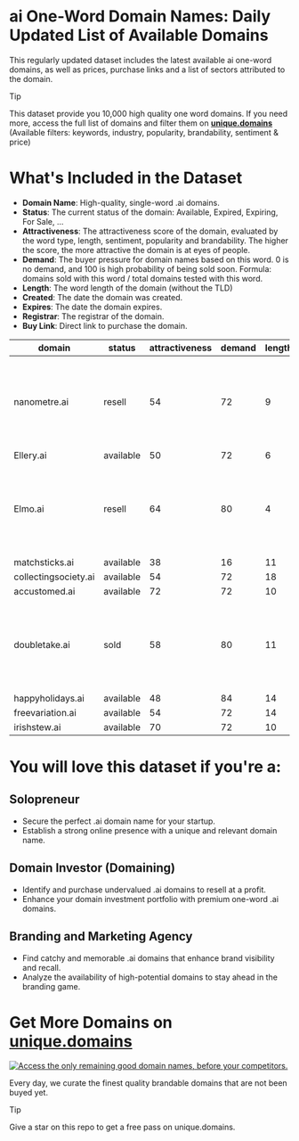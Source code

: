 
# ai One-Word Domain Names: Daily Updated List of Available Domains

This regularly updated dataset includes the latest available ai one-word domains, as well as prices, purchase links and a list of sectors attributed to the domain.

> [!TIP]
> This dataset provide you 10,000 high quality one word domains.
> If you need more, access the full list of domains and filter them on **[unique.domains](https://unique.domains?utm_source=github&utm_medium=dataset&utm_campaign=.ai&utm_content=description.top)** (Available filters: keywords, industry, popularity, brandability, sentiment & price)

# What's Included in the Dataset

- **Domain Name**: High-quality, single-word .ai domains.
- **Status**: The current status of the domain: Available, Expired, Expiring, For Sale, ...
- **Attractiveness**: The attractiveness score of the domain, evaluated by the word type, length, sentiment, popularity and brandability. The higher the score, the more attractive the domain is at eyes of people.
- **Demand**: The buyer pressure for domain names based on this word. 0 is no demand, and 100 is high probability of being sold soon. Formula: domains sold with this word / total domains tested with this word.
- **Length**: The word length of the domain (without the TLD)
- **Created**: The date the domain was created.
- **Expires**: The date the domain expires.
- **Registrar**: The registrar of the domain.
- **Buy Link**: Direct link to purchase the domain.

| domain               | status    | attractiveness | demand | length | created                                                            | expires                                                            | registrar              |
| -------------------- | --------- | -------------- | ------ | ------ | ------------------------------------------------------------------ | ------------------------------------------------------------------ | ---------------------- |
| nanometre.ai         | resell    | 54             | 72     | 9      | Sun Feb 23 2025 09:33:49 GMT+0100 (Central European Standard Time) | Tue Feb 23 2027 09:33:49 GMT+0100 (Central European Standard Time) | Porkbun LLC            |
| Ellery.ai            | available | 50             | 72     | 6      |                                                                    |                                                                    |                        |
| Elmo.ai              | resell    | 64             | 80     | 4      | Fri Dec 15 2017 23:02:39 GMT+0100 (Central European Standard Time) | Tue Jun 08 2027 23:02:39 GMT+0200 (Central European Summer Time)   | Deep Vision Architects |
| matchsticks.ai       | available | 38             | 16     | 11     |                                                                    |                                                                    |                        |
| collectingsociety.ai | available | 54             | 72     | 18     |                                                                    |                                                                    |                        |
| accustomed.ai        | available | 72             | 72     | 10     |                                                                    |                                                                    |                        |
| doubletake.ai        | sold      | 58             | 80     | 11     | Tue Jul 01 2025 22:48:14 GMT+0200 (Central European Summer Time)   | Thu Jul 01 2027 22:48:14 GMT+0200 (Central European Summer Time)   | Dynadot Inc            |
| happyholidays.ai     | available | 48             | 84     | 14     |                                                                    |                                                                    |                        |
| freevariation.ai     | available | 54             | 72     | 14     |                                                                    |                                                                    |                        |
| irishstew.ai         | available | 70             | 72     | 10     |                                                                    |                                                                    |                        |

# You will love this dataset if you're a:

## Solopreneur

- Secure the perfect .ai domain name for your startup.
- Establish a strong online presence with a unique and relevant domain name.

## Domain Investor (Domaining)

- Identify and purchase undervalued .ai domains to resell at a profit.
- Enhance your domain investment portfolio with premium one-word .ai domains.

## Branding and Marketing Agency

- Find catchy and memorable .ai domains that enhance brand visibility and recall.
- Analyze the availability of high-potential domains to stay ahead in the branding game.

# Get More Domains on [unique.domains](https://unique.domains?utm_source=github&utm_medium=dataset&utm_campaign=.ai&utm_content=description.bottom)

[![Access the only remaining good domain names, before your competitors.](https://github.ai/UniqueDomains/ai-oneword-domains/blob/main/unique.domains.jpg?raw=true)](https://unique.domains?utm_source=github&utm_medium=dataset&utm_campaign=.ai&utm_content=description.image)

Every day, we curate the finest quality brandable domains that are not been buyed yet.

> [!TIP]
> Give a star on this repo to get a free pass on unique.domains.
        